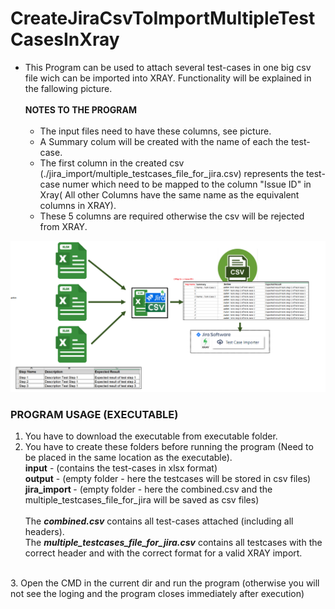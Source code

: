 # CreateJiraCsvToImportMultipleTestCasesInXray


- This Program can be used to attach several test-cases in one big csv file wich can be imported into XRAY. Functionality will be explained in the fallowing picture.<br> 
  <br><b> NOTES TO THE PROGRAM </b><br> <br>
  - The input files need to have these columns, see picture. <br>
  - A Summary colum will be created with the name of each the test-case. <br>
  - The first column in the created csv (./jira_import/multiple_testcases_file_for_jira.csv) represents the test-case numer which need to be mapped to the column "Issue ID" in Xray( All other Columns have the same name as the equivalent columns in XRAY).<br>
  - These 5 columns are required otherwise the csv will be rejected from XRAY.<br>


![Program Structure](./img/Program_structur_v2.PNG)


###  PROGRAM USAGE (EXECUTABLE)
1. You have to download the executable from executable folder.
2. You have to create these folders before running  the program (Need to be placed in the same location as the executable). <br>
   <b>input</b> -  (contains the test-cases in xlsx format)</b><br>
   <b>output</b> - (empty folder - here the testcases will be stored in csv files)</b><br>
   <b>jira_import </b>- (empty folder - here the combined.csv and the multiple_testcases_file_for_jira will be saved as csv files)</b><br>
<br>The **_combined.csv_** contains all test-cases attached (including all headers). <br>
   The **_multiple_testcases_file_for_jira.csv_** contains all testcases with the correct header and with the correct format for a valid XRAY import.<br>
<br>
3. Open the CMD in the current dir and run the program (otherwise you will not see the loging and the program closes immediately after execution)
 

